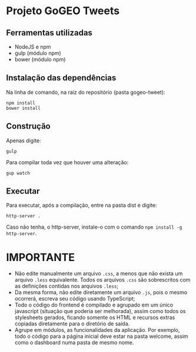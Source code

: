 # Projeto GoGEO Tweets

## Ferramentas utilizadas

* NodeJS e npm
* gulp (módulo npm)
* bower (módulo npm)

## Instalação das dependências

Na linha de comando, na raiz do repositório (pasta gogeo-tweet):

```
npm install
bower install
```

## Construção

Apenas digite:

```
gulp
```

Para compilar toda vez que houver uma alteração:

```
gup watch
```

## Executar

Para executar, após a compilação, entre na pasta dist e digite:

```
http-server .
```

Caso não tenha, o http-server, instale-o com o comando `npm install -g http-server`.


# IMPORTANTE

* Não edite manualmente um arquivo `.css`, a menos que não exista um arquivo `.less` equivalente.
  Todos os arquivos `.css` são sobrescritos com as definições contidas nos arquivos `.less`;
* Da mesma forma, não edite diretamente um arquivo `.js`, pois o mesmo ocorrerá, escreva seu código usando TypeScript;
* Todo o código do frontend é compilado e agrupado em um único javascript (situação que poderia ser melhorada),
  assim como todos os stylesheets gerados, ficando somente os HTML e recursos extras copiadas diretamente para o diretório
  de saída.
* Agrupe em módulos, as funcionalidades da aplicação. Por exemplo, todo o código para a página inicial deve estar na pasta
  welcome, assim como o dashboard numa pasta de mesmo nome.
